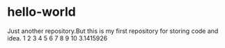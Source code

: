 # hello-world
Just another repository.But this is my first repository for storing code and idea.
1 2 3 4 5 6 7 8 9 10  3.1415926
